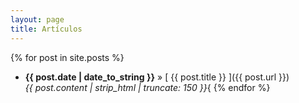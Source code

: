 ```yaml
---
layout: page
title: Artículos
---
```


{% for post in site.posts %}

  * <strong>{{ post.date | date_to_string }}</strong> &raquo; [ {{ post.title }} ]({{ post.url }}) <br> <i>{{ post.content | strip_html | truncate: 150 }}</i>{
{% endfor %}

